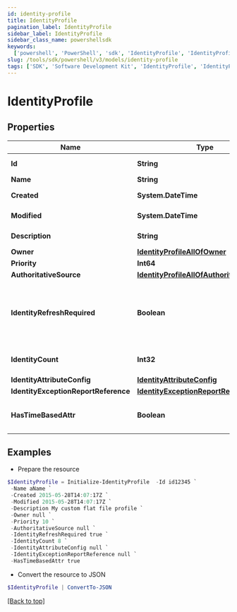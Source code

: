 ```yaml
---
id: identity-profile
title: IdentityProfile
pagination_label: IdentityProfile
sidebar_label: IdentityProfile
sidebar_class_name: powershellsdk
keywords:
  ['powershell', 'PowerShell', 'sdk', 'IdentityProfile', 'IdentityProfile']
slug: /tools/sdk/powershell/v3/models/identity-profile
tags: ['SDK', 'Software Development Kit', 'IdentityProfile', 'IdentityProfile']
---
```


# IdentityProfile

## Properties

| Name | Type | Description | Notes |
| --- | --- | --- | --- |
| **Id** | **String** | System-generated unique ID of the Object | [optional] [readonly] |
| **Name** | **String** | Name of the Object | [required] |
| **Created** | **System.DateTime** | Creation date of the Object | [optional] [readonly] |
| **Modified** | **System.DateTime** | Last modification date of the Object | [optional] [readonly] |
| **Description** | **String** | Identity profile's description. | [optional] |
| **Owner** | [**IdentityProfileAllOfOwner**](identity-profile-all-of-owner) |  | [optional] |
| **Priority** | **Int64** | Identity profile's priority. | [optional] |
| **AuthoritativeSource** | [**IdentityProfileAllOfAuthoritativeSource**](identity-profile-all-of-authoritative-source) |  | [required] |
| **IdentityRefreshRequired** | **Boolean** | Set this value to 'True' if an identity refresh is necessary. You would typically want to trigger an identity refresh when a change has been made on the source. | [optional] [default to $false] |
| **IdentityCount** | **Int32** | Number of identities belonging to the identity profile. | [optional] |
| **IdentityAttributeConfig** | [**IdentityAttributeConfig**](identity-attribute-config) |  | [optional] |
| **IdentityExceptionReportReference** | [**IdentityExceptionReportReference**](identity-exception-report-reference) |  | [optional] |
| **HasTimeBasedAttr** | **Boolean** | Indicates the value of `requiresPeriodicRefresh` attribute for the identity profile. | [optional] [default to $false] |

## Examples

- Prepare the resource

```powershell
$IdentityProfile = Initialize-IdentityProfile  -Id id12345 `
 -Name aName `
 -Created 2015-05-28T14:07:17Z `
 -Modified 2015-05-28T14:07:17Z `
 -Description My custom flat file profile `
 -Owner null `
 -Priority 10 `
 -AuthoritativeSource null `
 -IdentityRefreshRequired true `
 -IdentityCount 8 `
 -IdentityAttributeConfig null `
 -IdentityExceptionReportReference null `
 -HasTimeBasedAttr true
```

- Convert the resource to JSON

```powershell
$IdentityProfile | ConvertTo-JSON
```

[[Back to top]](#)
